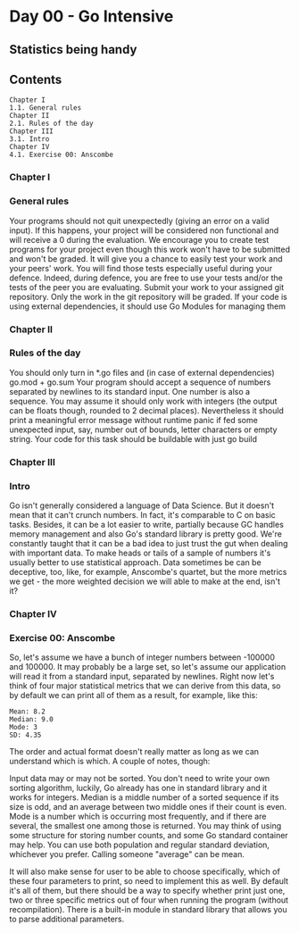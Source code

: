 # Day 00 - Go Intensive

## Statistics being handy
## Contents

    Chapter I
    1.1. General rules
    Chapter II
    2.1. Rules of the day
    Chapter III
    3.1. Intro
    Chapter IV
    4.1. Exercise 00: Anscombe

### Chapter I
### General rules

Your programs should not quit unexpectedly (giving an error on a valid input). If this happens, your project will be considered non functional and will receive a 0 during the evaluation.
We encourage you to create test programs for your project even though this work won't have to be submitted and won't be graded. It will give you a chance to easily test your work and your peers' work. You will find those tests especially useful during your defence. Indeed, during defence, you are free to use your tests and/or the tests of the peer you are evaluating.
Submit your work to your assigned git repository. Only the work in the git repository will be graded.
If your code is using external dependencies, it should use Go Modules for managing them

### Chapter II
### Rules of the day

You should only turn in *.go files and (in case of external dependencies) go.mod + go.sum
Your program should accept a sequence of numbers separated by newlines to its standard input. One number is also a sequence.
You may assume it should only work with integers (the output can be floats though, rounded to 2 decimal places).
Nevertheless it should print a meaningful error message without runtime panic if fed some unexpected input, say, number out of bounds, letter characters or empty string.
Your code for this task should be buildable with just go build

### Chapter III
### Intro

Go isn't generally considered a language of Data Science. But it doesn't mean that it can't crunch numbers. In fact, it's comparable to C on basic tasks. Besides, it can be a lot easier to write, partially because GC handles memory management and also Go's standard library is pretty good. We're constantly taught that it can be a bad idea to just trust the gut when dealing with important data. To make heads or tails of a sample of numbers it's usually better to use statistical approach. Data sometimes be can be deceptive, too, like, for example, Anscombe's quartet, but the more metrics we get - the more weighted decision we will able to make at the end, isn't it?

### Chapter IV
### Exercise 00: Anscombe
    
So, let's assume we have a bunch of integer numbers between -100000 and 100000. It may probably be a large set, so let's assume our application will read it from a standard input, separated by newlines. Right now let's think of four major statistical metrics that we can derive from this data, so by default we can print all of them as a result, for example, like this:

    Mean: 8.2
    Median: 9.0
    Mode: 3
    SD: 4.35

The order and actual format doesn't really matter as long as we can understand which is which. A couple of notes, though:

Input data may or may not be sorted. You don't need to write your own sorting algorithm, luckily, Go already has one in standard library and it works for integers.
Median is a middle number of a sorted sequence if its size is odd, and an average between two middle ones if their count is even.
Mode is a number which is occurring most frequently, and if there are several, the smallest one among those is returned. You may think of using some structure for storing number counts, and some Go standard container may help.
You can use both population and regular standard deviation, whichever you prefer.
Calling someone "average" can be mean.

It will also make sense for user to be able to choose specifically, which of these four parameters to print, so need to implement this as well. By default it's all of them, but there should be a way to specify whether print just one, two or three specific metrics out of four when running the program (without recompilation). There is a built-in module in standard library that allows you to parse additional parameters.

